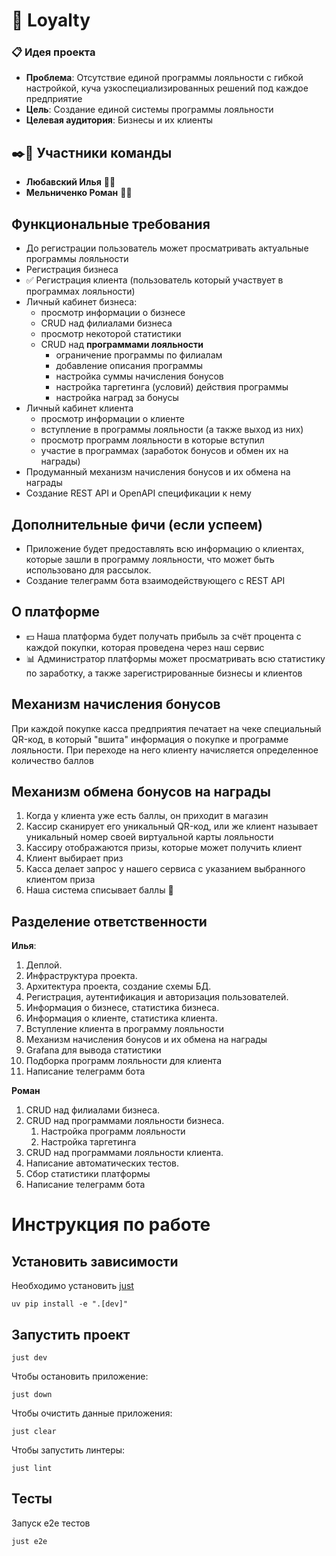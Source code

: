 # 💸 Loyalty

### 📋 Идея проекта
- **Проблема**: Отсутствие единой программы лояльности с гибкой настройкой, куча узкоспециализированных решений под каждое предприятие
- **Цель**: Создание единой системы программы лояльности
- **Целевая аудитория**: Бизнесы и их клиенты

## ✒️🙂 Участники команды
-   **Любавский Илья** 👨‍💻
-   **Мельниченко Роман** 👨‍💻

## Функциональные требования
- До регистрации пользователь может просматривать актуальные программы лояльности
- Регистрация бизнеса
- ✅ Регистрация клиента (пользователь который участвует в программах лояльности)
- Личный кабинет бизнеса:
    - просмотр информации о бизнесе
    - CRUD над филиалами бизнеса
    - просмотр некоторой статистики
    - CRUD над **программами лояльности**
        - ограничение программы по филиалам
        - добавление описания программы
        - настройка суммы начисления бонусов
        - настройка таргетинга (условий) действия программы
        - настройка наград за бонусы
- Личный кабинет клиента
    - просмотр информации о клиенте
    - вступление в программы лояльности (а также выход из них)
    - просмотр программ лояльности в которые вступил
    - участие в программах (заработок бонусов и обмен их на награды)
- Продуманный механизм начисления бонусов и их обмена на награды
- Создание REST API и OpenAPI спецификации к нему

## Дополнительные фичи (если успеем)
-  Приложение будет предоставлять всю информацию о клиентах, которые зашли в программу лояльности, что может быть использовано для рассылок.
- Создание телеграмм бота взаимодействующего с REST API

## О платформе
-   💵 Наша платформа будет получать прибыль за счёт процента с каждой покупки, которая проведена через наш сервис
-   📊 Администратор платформы может просматривать всю статистику по заработку, а также зарегистрированные бизнесы и клиентов

## Механизм начисления бонусов

При каждой покупке касса предприятия печатает на чеке специальный QR-код, в который "вшита" информация о покупке и программе лояльности. При переходе на него клиенту начисляется определенное количество баллов

## Механизм обмена бонусов на награды

1. Когда у клиента уже есть баллы, он приходит в магазин
2. Кассир сканирует его уникальный QR-код, или же клиент называет уникальный номер своей виртуальной карты лояльности
3. Кассиру отображаются призы, которые может получить клиент
4. Клиент выбирает приз
5. Касса делает запрос у нашего сервиса с указанием выбранного клиентом приза
6. Наша система списывает баллы 💱

## Разделение ответственности
**Илья**:
1. Деплой.
2. Инфраструктура проекта.
3. Архитектура проекта, создание схемы БД.
4. Регистрация, аутентификация и авторизация пользователей.
5. Информация о бизнесе, статистика бизнеса.
6. Информация о клиенте, статистика клиента.
7. Вступление клиента в программу лояльности
8. Механизм начисления бонусов и их обмена на награды
9. Grafana для вывода статистики
10. Подборка программ лояльности для клиента
11. Написание телеграмм бота

**Роман**
1. CRUD над филиалами бизнеса.
2. CRUD над программами лояльности бизнеса.
    1. Настройка программ лояльности
    2. Настройка таргетинга
3. CRUD над программами лояльности клиента.
4. Написание автоматических тестов.
5. Cбор cтатистики платформы
6. Написание телеграмм бота

# Инструкция по работе

## Установить зависимости

Необходимо установить [just](https://github.com/casey/just)

```
uv pip install -e ".[dev]"
```

## Запустить проект

```
just dev
```

Чтобы остановить приложение:

```
just down
```

Чтобы очистить данные приложения:

```
just clear
```

Чтобы запустить линтеры:

```
just lint
```

## Тесты

Запуск e2e тестов

```
just e2e
```

